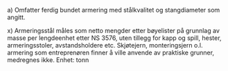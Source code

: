a) Omfatter ferdig bundet armering med stålkvalitet og stangdiameter som angitt.

x) Armeringsstål måles som netto mengder etter bøyelister på grunnlag av masse per lengdeenhet etter NS 3576, uten tillegg for kapp og spill, hester, armeringsstoler, avstandsholdere etc. Skjøtejern, monteringsjern o.l. armering som entreprenøren finner å ville anvende av praktiske grunner, medregnes ikke.  Enhet: tonn

